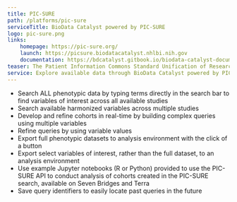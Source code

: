 ```yaml
---
title: PIC-SURE
path: /platforms/pic-sure
serviceTitle: BioData Catalyst powered by PIC-SURE
logo: pic-sure.png
links: 
    homepage: https://pic-sure.org/
    launch: https://picsure.biodatacatalyst.nhlbi.nih.gov
    documentation: https://bdcatalyst.gitbook.io/biodata-catalyst-documentation/explore_data/pic-sure-for-biodata-catalyst-user-guide
teaser: The Patient Information Commons Standard Unification of Research Elements (PIC-SURE) user interface gives  investigators the ability to search available data and conduct feasibility queries, allowing for cohorts to be built in real-time and results to be exported via the PIC-SURE API for analysis.
service: Explore available data through BioData Catalyst powered by PIC-SURE with interactive search and visualizations for feasibility assessment. Use query results to create a cohort, with the ability to choose specific variables of interest to export into an analysis environment.
---
```


- Search ALL phenotypic data by typing terms directly in the search bar to find variables of interest across all available studies 
- Search available harmonized variables across multiple studies
- Develop and refine cohorts in real-time by building complex queries using multiple variables 
- Refine queries by using variable values 
- Export full phenotypic datasets to analysis environment with the click of a button 
- Export select variables of interest, rather than the full dataset, to an analysis environment 
- Use example Jupyter notebooks (R or Python) provided to use the PIC-SURE API to conduct analysis of cohorts created in the PIC-SURE search, available on Seven Bridges and Terra 
- Save query identifiers to easily locate past queries in the future
